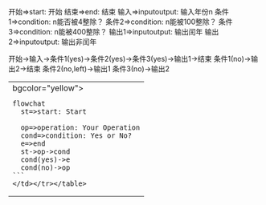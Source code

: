 开始=>start: 开始
结束=>end: 结束
输入=>inputoutput: 输入年份n
条件1=>condition: n能否被4整除？
条件2=>condition: n能被100整除？
条件3=>condition: n能被400整除？
输出1=>inputoutput: 输出闰年
输出2=>inputoutput: 输出非闰年

开始->输入->条件1(yes)->条件2(yes)->条件3(yes)->输出1->结束
条件1(no)->输出2->结束
条件2(no,left)->输出1
条件3(no)->输出2

<table><tr><td>bgcolor="yellow">

```flow
flowchat
  st=>start: Start

  op=>operation: Your Operation
  cond=>condition: Yes or No?
  e=>end
  st->op->cond
  cond(yes)->e
  cond(no)->op
​```
</td></tr></table>